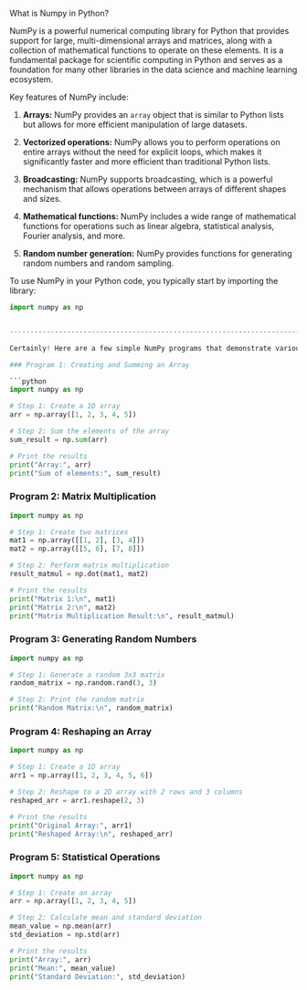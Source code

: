 What is Numpy in Python?

NumPy is a powerful numerical computing library for Python that provides support for large, multi-dimensional arrays and matrices, along with a collection of mathematical functions to operate on these elements. It is a fundamental package for scientific computing in Python and serves as a foundation for many other libraries in the data science and machine learning ecosystem.

Key features of NumPy include:

1. **Arrays:** NumPy provides an `array` object that is similar to Python lists but allows for more efficient manipulation of large datasets.

2. **Vectorized operations:** NumPy allows you to perform operations on entire arrays without the need for explicit loops, which makes it significantly faster and more efficient than traditional Python lists.

3. **Broadcasting:** NumPy supports broadcasting, which is a powerful mechanism that allows operations between arrays of different shapes and sizes.

4. **Mathematical functions:** NumPy includes a wide range of mathematical functions for operations such as linear algebra, statistical analysis, Fourier analysis, and more.

5. **Random number generation:** NumPy provides functions for generating random numbers and random sampling.

To use NumPy in your Python code, you typically start by importing the library:

```python
import numpy as np


-----------------------------------------------------------------------------------------------------------------------------------------------------------------------------------------

Certainly! Here are a few simple NumPy programs that demonstrate various basic functionalities:

### Program 1: Creating and Summing an Array

```python
import numpy as np

# Step 1: Create a 1D array
arr = np.array([1, 2, 3, 4, 5])

# Step 2: Sum the elements of the array
sum_result = np.sum(arr)

# Print the results
print("Array:", arr)
print("Sum of elements:", sum_result)
```

### Program 2: Matrix Multiplication

```python
import numpy as np

# Step 1: Create two matrices
mat1 = np.array([[1, 2], [3, 4]])
mat2 = np.array([[5, 6], [7, 8]])

# Step 2: Perform matrix multiplication
result_matmul = np.dot(mat1, mat2)

# Print the results
print("Matrix 1:\n", mat1)
print("Matrix 2:\n", mat2)
print("Matrix Multiplication Result:\n", result_matmul)
```

### Program 3: Generating Random Numbers

```python
import numpy as np

# Step 1: Generate a random 3x3 matrix
random_matrix = np.random.rand(3, 3)

# Step 2: Print the random matrix
print("Random Matrix:\n", random_matrix)
```

### Program 4: Reshaping an Array

```python
import numpy as np

# Step 1: Create a 1D array
arr1 = np.array([1, 2, 3, 4, 5, 6])

# Step 2: Reshape to a 2D array with 2 rows and 3 columns
reshaped_arr = arr1.reshape(2, 3)

# Print the results
print("Original Array:", arr1)
print("Reshaped Array:\n", reshaped_arr)
```

### Program 5: Statistical Operations

```python
import numpy as np

# Step 1: Create an array
arr = np.array([1, 2, 3, 4, 5])

# Step 2: Calculate mean and standard deviation
mean_value = np.mean(arr)
std_deviation = np.std(arr)

# Print the results
print("Array:", arr)
print("Mean:", mean_value)
print("Standard Deviation:", std_deviation)
```


